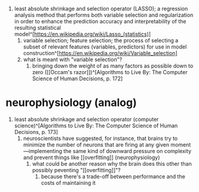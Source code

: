 1. least absolute shrinkage and selection operator (LASSO); a regression analysis method that performs both variable selection and regularization in order to enhance the prediction accuracy and interpretability of the resulting statistical model^[https://en.wikipedia.org/wiki/Lasso_(statistics)]
	1. variable selection; feature selection; the process of selecting a subset of relevant features (variables, predictors) for use in model construction^[https://en.wikipedia.org/wiki/Variable_selection]
	2. what is meant with "variable selection"?
		1. bringing down the weight of as many factors as possible down to zero ([[Occam's razor]])^[Algorithms to Live By: The Computer Science of Human Decisions, p. 172]

# neurophysiology (analog)
1. least absolute shrinkage and selection operator (computer science)^[Algorithms to Live By: The Computer Science of Human Decisions, p. 173]
	1. neuroscientists have suggested, for instance, that brains try to minimize the number of neurons that are firing at any given moment —implementing the same kind of downward pressure on complexity and prevent things like [[overfitting]] (neurophysiology)
		1. what could be another reason why the brain does this other than possibly peventing "[[overfitting]]"?
			1. because there's a trade-off between performance and the costs of maintaining it